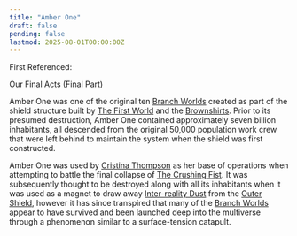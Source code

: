 ```yaml
---
title: "Amber One"
draft: false
pending: false
lastmod: 2025-08-01T00:00:00Z
---
```


First Referenced:

Our Final Acts (Final Part)


Amber One was one of the original ten [Branch Worlds](/worlds/branch-world/) created as part of the shield structure built by [The First World](/worlds/the-first-world/) and the [Brownshirts](/races/brownshirt/). Prior to its presumed destruction, Amber One contained approximately seven billion inhabitants, all descended from the original 50,000 population work crew that were left behind to maintain the system when the shield was first constructed.

Amber One was used by [Cristina Thompson](/people/cristina-thompson/) as her base of operations when attempting to battle the final collapse of [The Crushing Fist](/unknown/the-crushing-fist/). It was subsequently thought to be destroyed along with all its inhabitants when it was used as a magnet to draw away [Inter-reality Dust](/unknown/inter-reality-dust/) from the [Outer Shield](/devices/outer-shield/), however it has since transpired that many of the [Branch Worlds](/worlds/branch-world/) appear to have survived and been launched deep into the multiverse through a phenomenon similar to a surface-tension catapult.